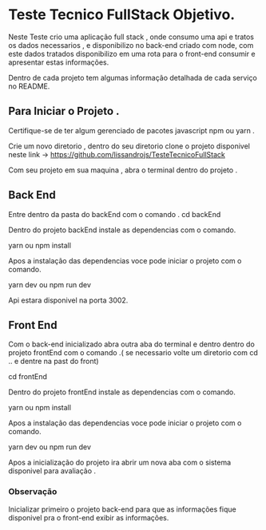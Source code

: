 # Teste Tecnico FullStack Objetivo.
Neste Teste crio uma aplicação full stack , onde consumo uma api e tratos os dados necessarios ,  e disponibilizo no back-end criado com node, com  este dados tratados disponibilizo em uma rota para o front-end consumir e apresentar estas informações.

Dentro de cada projeto tem algumas informação detalhada de cada serviço no README.
## Para Iniciar o Projeto .

Certifique-se de ter algum gerenciado de pacotes javascript npm ou yarn .

Crie um novo diretorio , dentro do seu diretorio clone o projeto disponivel neste link -> https://github.com/lissandrojs/TesteTecnicoFullStack

Com seu projeto em sua maquina , abra o terminal dentro do projeto .

<h2> Back End </h2>
Entre dentro da pasta do backEnd com o comando  .
cd backEnd

Dentro do projeto backEnd instale as dependencias com o comando.

yarn ou npm install

Apos a instalação das dependencias voce pode iniciar o projeto  com o comando.

yarn dev ou npm run dev

Api estara disponivel na porta 3002.

<h2>Front End</h2>
Com o back-end inicializado abra outra aba do terminal e dentro dentro do projeto frontEnd com o comando .( se necessario volte um diretorio com cd .. e dentre na past do front)

cd frontEnd

Dentro do projeto frontEnd instale as dependencias com o comando.

yarn ou npm install

Apos a instalação das dependencias voce pode iniciar o projeto  com o comando.

yarn dev ou npm run dev

Apos a inicialização do projeto ira abrir um nova aba com o sistema disponivel para avaliação .

### Observação
Inicializar primeiro o projeto back-end para que as informações fique disponivel pra o front-end exibir as informações.
